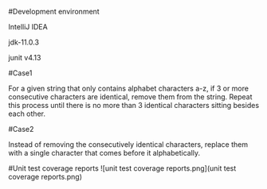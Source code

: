 #Development environment

IntelliJ IDEA

jdk-11.0.3

junit v4.13



#Case1

For a given string that only contains alphabet characters a-z, if 3 or more consecutive characters are identical, remove them from the string. Repeat this process until there is no more than 3 identical characters sitting besides each other.


#Case2

Instead of removing the consecutively identical characters, replace them with a single character that comes before it alphabetically. 


#Unit test coverage reports
![unit test coverage reports.png](unit test coverage reports.png)
